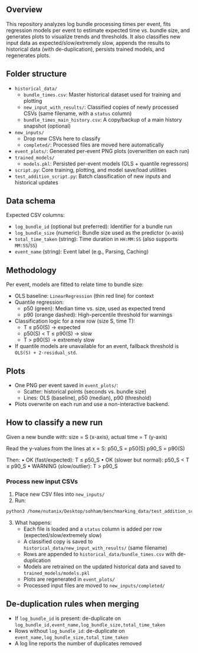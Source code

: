 ## Overview
This repository analyzes log bundle processing times per event, fits regression models per event to estimate expected time vs. bundle size, and generates plots to visualize trends and thresholds. It also classifies new input data as expected/slow/extremely slow, appends the results to historical data (with de-duplication), persists trained models, and regenerates plots.

## Folder structure
- `historical_data/`
  - `bundle_times.csv`: Master historical dataset used for training and plotting
  - `new_input_with_results/`: Classified copies of newly processed CSVs (same filename, with a `status` column)
  - `bundle_times_main_history.csv`: A copy/backup of a main history snapshot (optional)
- `new_inputs/`
  - Drop new CSVs here to classify
  - `completed/`: Processed files are moved here automatically
- `event_plots/`: Generated per-event PNG plots (overwritten on each run)
- `trained_models/`
  - `models.pkl`: Persisted per-event models (OLS + quantile regressors)
- `script.py`: Core training, plotting, and model save/load utilities
- `test_addition_script.py`: Batch classification of new inputs and historical updates

## Data schema
Expected CSV columns:
- `log_bundle_id` (optional but preferred): Identifier for a bundle run
- `log_bundle_size` (numeric): Bundle size used as the predictor (x-axis)
- `total_time_taken` (string): Time duration in `HH:MM:SS` (also supports `MM:SS`/`SS`)
- `event_name` (string): Event label (e.g., Parsing, Caching)


## Methodology
Per event, models are fitted to relate time to bundle size:
- OLS baseline: `LinearRegression` (thin red line) for context
- Quantile regression:
  - p50 (green): Median time vs. size, used as expected trend
  - p90 (orange dashed): High-percentile threshold for warnings
- Classification logic for a new row (size S, time T):
  - T ≤ p50(S) → expected
  - p50(S) < T ≤ p90(S) → slow
  - T > p90(S) → extremely slow
- If quantile models are unavailable for an event, fallback threshold is `OLS(S) + 2·residual_std`.

## Plots
- One PNG per event saved in `event_plots/`:
  - Scatter: historical points (seconds vs. bundle size)
  - Lines: OLS (baseline), p50 (median), p90 (threshold)
- Plots overwrite on each run and use a non-interactive backend.

## How to classify a new run

Given a new bundle with:
size = S (x-axis), actual time = T (y-axis)

Read the y-values from the lines at x = S:
p50_S = p50(S)
p90_S = p90(S)

Then:
• OK (fast/expected): T ≤ p50_S
• OK (slower but normal): p50_S < T ≤ p90_S
• WARNING (slow/outlier): T > p90_S


### Process new input CSVs
1. Place new CSV files into `new_inputs/`
2. Run:
```bash
python3 /home/nutanix/Desktop/sohham/benchmarking_data/test_addition_script.py
```
3. What happens:
   - Each file is loaded and a `status` column is added per row (expected/slow/extremely slow)
   - A classified copy is saved to `historical_data/new_input_with_results/` (same filename)
   - Rows are appended to `historical_data/bundle_times.csv` with de-duplication
   - Models are retrained on the updated historical data and saved to `trained_models/models.pkl`
   - Plots are regenerated in `event_plots/`
   - Processed input files are moved to `new_inputs/completed/`

## De-duplication rules when merging
- If `log_bundle_id` is present: de-duplicate on `log_bundle_id,event_name,log_bundle_size,total_time_taken`
- Rows without `log_bundle_id`: de-duplicate on `event_name,log_bundle_size,total_time_taken`
- A log line reports the number of duplicates removed